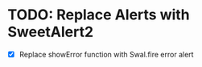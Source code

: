 # TODO: Replace Alerts with SweetAlert2

- [x] Replace showError function with Swal.fire error alert
